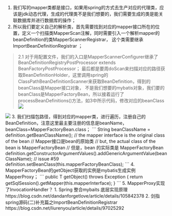 

1. 我们写的mapper类都是接口，如果用spring的方式去生产对应的代理类，应该是jdk动态代理，生成的代理类不是我们想要的，我们需要生成的类是能关联数据库并进行数据库的操作；
2. 所以我们要定义自己的解析类，首先需要找到对应的mapper接口所在的位置，定义一个扫描类MapperScan注解，同时需要引入一个解析mapper的beanDefinition的类MapperScannerRegistrar，
这个类需要继承 ImportBeanDefinitionRegistrar ；
>2.1 对于用配置文件，我们的入口是MapperScannerConfigurer继承了BeanDefinitionRegistryPostProcessor extends BeanFactoryPostProcessor；
    最后都是要周doScan来扫描对应的路径获取BeanDefinitionHolder，这里调用spring的ClassPathBeanDefinitionScanner来获取BeanDefinition，得到的beanClass是Mapper接口对象，
    不是我们想要的mybatis对象，我们要的beanClass是MapperFactoryBean，所以接着运行了processBeanDefinitions()方法，如3中所示代码，修改对应的beanClass
![](https://gitee.com/leogan/forsave/raw/master/picture/MapperScannerConfigurer.png)
<img src="https://gitee.com/leogan/forsave/raw/master/picture/MapperScannerConfigurer.png"/>
3. 我们扫描包路径，得到对应的mapper类，进行遍历，注册自己的BeanDefinition，注意这里最主要注册的信息是beanName，beanClass=MapperFactoryBean.class；
```
    String beanClassName = definition.getBeanClassName();
    // the mapper interface is the original class of the bean  // Mapper接口是bean的原始类
    // but, the actual class of the bean is MapperFactoryBean  // 但是，bean 的实际类是 MapperFactoryBean
    definition.getConstructorArgumentValues().addGenericArgumentValue(beanClassName); // issue #59
    definition.setBeanClass(this.mapperFactoryBeanClass);
```
4. MapperFactoryBean的getObject获取的实例是mybatis生成实例 MapperProxy；
```
public T getObject() throws Exception {
    return getSqlSession().getMapper(this.mapperInterface);
  }
```
5. MapperProxy实现了InvocationHandler？
1. Spring 整合mybaits 底层实现原理 https://blog.csdn.net/dandanforgetlove/article/details/105842378
2. 剑指spring源码(二)补充篇之ImportBeanDefinitionRegistrar https://blog.csdn.net/liurenyou/article/details/97025292
